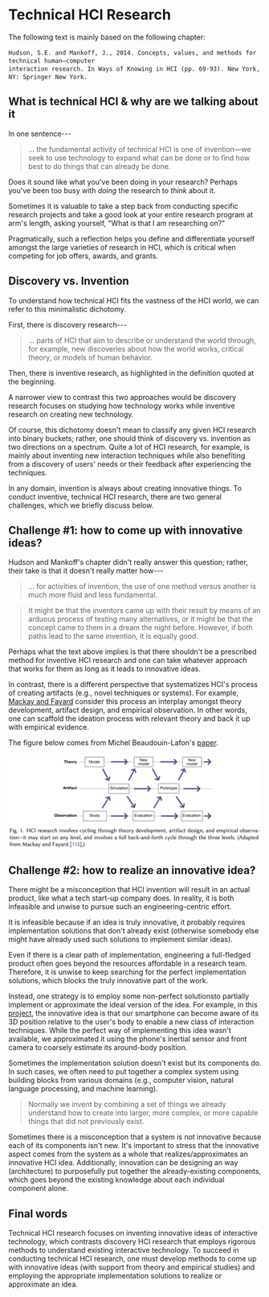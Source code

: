 # Technical HCI Research

The following text is mainly based on the following chapter:

```
Hudson, S.E. and Mankoff, J., 2014. Concepts, values, and methods for technical human–computer 
interaction research. In Ways of Knowing in HCI (pp. 69-93). New York, NY: Springer New York.
```

## What is technical HCI & why are we talking about it
In one sentence---
> ... the fundamental activity of technical HCI is one of invention—we seek to use technology to expand what can be done or to find how best to do things that can already be done.

Does it sound like what you've been doing in your research? Perhaps you've been too busy with *doing* the research to *think* about it.

Sometimes it is valuable to take a step back from conducting specific research projects and take a good look at your entire research program at arm's length, asking yourself, "What is that I am researching on?"

Pragmatically, such a reflection helps you define and differentiate yourself amongst the large varieties of research in HCI, which is critical when competing for job offers, awards, and grants.


## Discovery vs. Invention
To understand how technical HCI fits the vastness of the HCI world, we can refer to this minimalistic dichotomy.

First, there is discovery research---
> ... parts of HCI that aim to describe or understand the world through, for example, new discoveries about how the world works, critical theory, or models of human behavior.

Then, there is inventive research, as highlighted in the definition quoted at the beginning.

A narrower view to contrast this two approaches would be discovery research focuses on studying how technology works while inventive research on creating new technology.

Of course, this dichotomy doesn't mean to classify any given HCI research into binary buckets; rather, one should think of discovery vs. invention as two directions on a spectrum.
Quite a lot of HCI research, for example, is mainly about inventing new interaction techniques while also benefiting from a discovery of users' needs or their feedback after experiencing the techniques.


In any domain, invention is always about creating innovative things. 
To conduct inventive, technical HCI research, there are two general challenges, which we briefly discuss below.


## Challenge \#1: how to come up with innovative ideas?
Hudson and Mankoff's chapter didn't really answer this question; rather, their take is that it doesn't really matter how---

> ... for activities of invention, the use of one method versus another is much more fluid and less fundamental.

> It might be that the inventors came up with their result by means of an arduous process of testing many alternatives, or it might be that the concept came to them in a dream the night before. However, if both paths lead to the same invention, it is equally good.

Perhaps what the text above implies is that there shouldn't be a prescribed method for inventive HCI research and one can take whatever approach that works for them as long as it leads to innovative ideas.

In contrast, there is a different perspective that systematizes HCI's process of creating artifacts (e.g., novel techniques or systems).
For example, [Mackay and Fayard](https://dl.acm.org/doi/abs/10.1145/263552.263612) consider this process an interplay amongst theory development, artifact design, and empirical observation. 
In other words, one can scaffold the ideation process with relevant theory and back it up with empirical evidence.

The figure below comes from Michel Beaudouin-Lafon's [paper](https://dl.acm.org/doi/full/10.1145/3468505).

![A diagram showing Mackay and Fayard's model of HCI research that is an interplay amongst theory development, artifact design, and empirical observation](assets/mackay-fayard.png)

## Challenge \#2: how to realize an innovative idea?
There might be a misconception that HCI invention will result in an actual product, like what a tech start-up company does.
In reality, it is both infeasible and unwise to pursue such an engineering-centric effort.

It is infeasible because if an idea is truly innovative, it probably requires implementation solutions that don't already exist (otherwise somebody else might have already used such solutions to implement similar ideas).

Even if there is a clear path of implementation, engineering a full-fledged product often goes beyond the resources affordable in a research team.
Therefore, it is unwise to keep searching for the perfect implementation solutions, which blocks the truly innovative part of the work.

Instead, one strategy is to employ some non-perfect solutionsto partially implement or approximate the ideal version of the idea.
For example, in this [project](https://hci.ucla.edu/#projects-around-body-interaction), the innovative idea is that our smartphone can become aware of its 3D position relative to the user's body to enable a new class of interaction techniques. 
While the perfect way of implementing this idea wasn't available, we approximated it using the phone's inertial sensor and front camera to coarsely estimate its around-body position.

Sometimes the implementation solution doesn't exist but its components do.
In such cases, we often need to put together a complex system using building blocks from various domains (e.g., computer vision, natural language processing, and machine learning).

> Normally we invent by combining a set of things we already understand how to create into larger, more complex, or more capable things that did not previously exist.

Sometimes there is a misconception that a system is not innovative because each of its components isn't new. It's important to stress that the innovative aspect comes from the system as a whole that realizes/approximates an innovative HCI idea. 
Additionally, innovation can be designing an way (architecture) to purposefully put together the already-existing components, which goes beyond the existing knowledge about each individual component alone.

## Final words
Technical HCI research focuses on inventing innovative ideas of interactive technology, which contrasts discovery HCI research that employs rigorous methods to understand existing interactive technology.
To succeed in conducting technical HCI research, one must develop methods to come up with innovative ideas (with support from theory and empirical studies) and employing the appropriate implementation solutions to realize or approximate an idea.